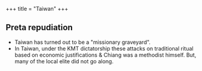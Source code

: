 +++
title = "Taiwan"
+++

## Preta repudiation
- Taiwan has turned out to be a "missionary graveyard".
- In Taiwan, under the KMT dictatorship these attacks on traditional ritual based on economic justifications & Chiang was a methodist himself. But, many of the local elite did not go along. 

